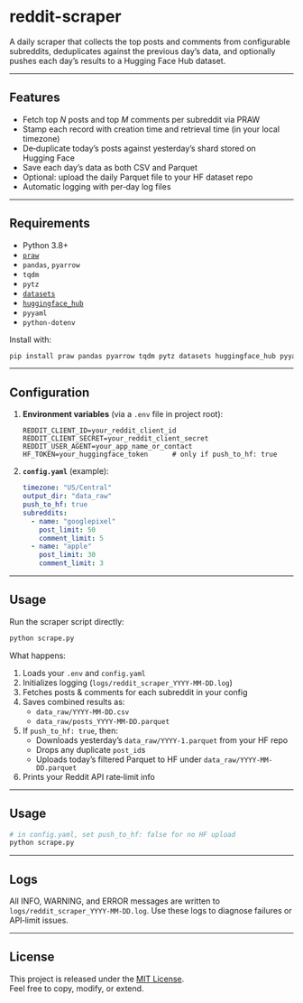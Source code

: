 # reddit-scraper

A daily scraper that collects the top posts and comments from configurable subreddits, deduplicates against the previous day’s data, and optionally pushes each day’s results to a Hugging Face Hub dataset.

---

## Features

- Fetch top *N* posts and top *M* comments per subreddit via PRAW  
- Stamp each record with creation time and retrieval time (in your local timezone)  
- De‑duplicate today’s posts against yesterday’s shard stored on Hugging Face  
- Save each day’s data as both CSV and Parquet  
- Optional: upload the daily Parquet file to your HF dataset repo  
- Automatic logging with per‑day log files  

---

## Requirements

- Python 3.8+  
- [`praw`](https://praw.readthedocs.io/)  
- `pandas`, `pyarrow`  
- `tqdm`  
- `pytz`  
- [`datasets`](https://github.com/huggingface/datasets)  
- [`huggingface_hub`](https://github.com/huggingface/huggingface_hub)  
- `pyyaml`  
- `python-dotenv`  

Install with:

```bash
pip install praw pandas pyarrow tqdm pytz datasets huggingface_hub pyyaml python-dotenv
```

---

## Configuration

1. **Environment variables** (via a `.env` file in project root):

   ```dotenv
   REDDIT_CLIENT_ID=your_reddit_client_id
   REDDIT_CLIENT_SECRET=your_reddit_client_secret
   REDDIT_USER_AGENT=your_app_name_or_contact
   HF_TOKEN=your_huggingface_token      # only if push_to_hf: true
   ```

2. **`config.yaml`** (example):

   ```yaml
   timezone: "US/Central"
   output_dir: "data_raw"
   push_to_hf: true
   subreddits:
     - name: "googlepixel"
       post_limit: 50
       comment_limit: 5
     - name: "apple"
       post_limit: 30
       comment_limit: 3
   ```

---

## Usage

Run the scraper script directly:

```bash
python scrape.py
```

What happens:

1. Loads your `.env` and `config.yaml`  
2. Initializes logging (`logs/reddit_scraper_YYYY-MM-DD.log`)  
3. Fetches posts & comments for each subreddit in your config  
4. Saves combined results as:
   - `data_raw/YYYY-MM-DD.csv`
   - `data_raw/posts_YYYY-MM-DD.parquet`
5. If `push_to_hf: true`, then:
   - Downloads yesterday’s `data_raw/YYYY-1.parquet` from your HF repo  
   - Drops any duplicate `post_id`s  
   - Uploads today’s filtered Parquet to HF under `data_raw/YYYY-MM-DD.parquet`  
6. Prints your Reddit API rate‑limit info  

---

## Usage

```bash
# in config.yaml, set push_to_hf: false for no HF upload
python scrape.py
```

---

## Logs

All INFO, WARNING, and ERROR messages are written to `logs/reddit_scraper_YYYY-MM-DD.log`. Use these logs to diagnose failures or API‑limit issues.

---

## License

This project is released under the [MIT License](https://opensource.org/licenses/MIT).  
Feel free to copy, modify, or extend.  